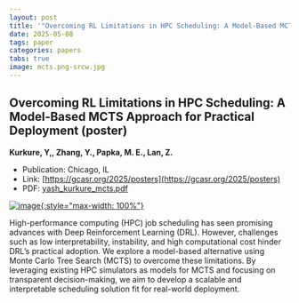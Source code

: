 ```yaml
---
layout: post
title: '"Overcoming RL Limitations in HPC Scheduling: A Model-Based MCTS Approach for Practical Deployment (poster)"'
date: 2025-05-08
tags: paper
categories: papers
tabs: true
image: mcts.png-srcw.jpg
---
```


## Overcoming RL Limitations in HPC Scheduling: A Model-Based MCTS Approach for Practical Deployment (poster)
**Kurkure, Y,, Zhang, Y., Papka, M. E., Lan, Z.**
- Publication: Chicago, IL
- Link: [https://gcasr.org/2025/posters](https://gcasr.org/2025/posters)
- PDF: [yash_kurkure_mcts.pdf](/documents/yash_kurkure_mcts.pdf)


[![image](https://www.evl.uic.edu/output/originals/mcts.png-srcw.jpg){:style="max-width: 100%"}](https://www.evl.uic.edu/output/originals/mcts.png-srcw.jpg)

High-performance computing (HPC) job scheduling has seen promising advances with Deep Reinforcement Learning (DRL). However, challenges such as low interpretability, instability, and high computational cost hinder DRL&rsquo;s practical adoption. We explore a model-based alternative using Monte Carlo Tree Search (MCTS) to overcome these limitations. By leveraging existing HPC simulators as models for MCTS and focusing on transparent decision-making, we aim to develop a scalable and interpretable scheduling solution fit for real-world deployment.